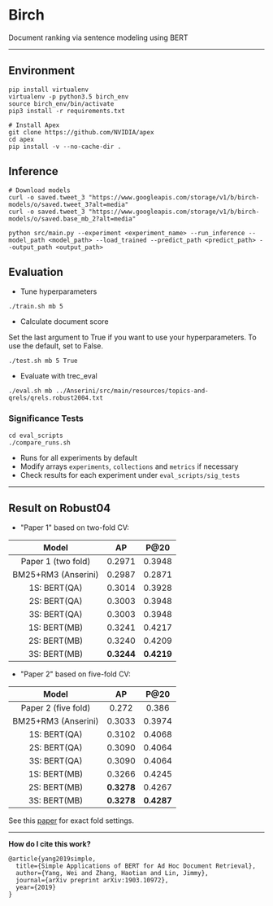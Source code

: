  # Birch
 
 Document ranking via sentence modeling using BERT

 ---
<!--## Extract Data

- Core17: `python core_cv.py --collection core17 --index_path /tuna1/indexes/lucene-index.core17.pos+docvectors+rawdocs --output_path core17_sents.txt`
- Core18: `python core_cv.py --collection core18 --index_path /tuna1/indexes/lucene-index.core18.pos+docvectors+rawdocs --output_path core18_sents.txt` -->

## Environment

```
pip install virtualenv
virtualenv -p python3.5 birch_env
source birch_env/bin/activate
pip3 install -r requirements.txt

# Install Apex
git clone https://github.com/NVIDIA/apex
cd apex
pip install -v --no-cache-dir .
```

## Inference

```
# Download models
curl -o saved.tweet_3 "https://www.googleapis.com/storage/v1/b/birch-models/o/saved.tweet_3?alt=media"
curl -o saved.tweet_3 "https://www.googleapis.com/storage/v1/b/birch-models/o/saved.base_mb_2?alt=media"

python src/main.py --experiment <experiment_name> --run_inference --model_path <model_path> --load_trained --predict_path <predict_path> --output_path <output_path>
```

## Evaluation

- Tune hyperparameters

```
./train.sh mb 5
```

- Calculate document score

Set the last argument to True if you want to use your hyperparameters.
To use the default, set to False.

```
./test.sh mb 5 True
```

- Evaluate with trec_eval

```./eval.sh mb ../Anserini/src/main/resources/topics-and-qrels/qrels.robust2004.txt```

### Significance Tests

```
cd eval_scripts
./compare_runs.sh
```

- Runs for all experiments by default
- Modify arrays `experiments`, `collections` and `metrics` if necessary
- Check results for each experiment under `eval_scripts/sig_tests`

---

## Result on Robust04
 
  - "Paper 1" based on two-fold CV:
 
|        Model        | AP     | P@20   |
|:-------------------:|:------:|:------:|
|  Paper 1 (two fold) | 0.2971 | 0.3948 |
| BM25+RM3 (Anserini) | 0.2987 | 0.2871 |         
|     1S: BERT(QA)    | 0.3014 | 0.3928 |         
|     2S: BERT(QA)    | 0.3003 | 0.3948 |         
|     3S: BERT(QA)    | 0.3003 | 0.3948 |         
|     1S: BERT(MB)    | 0.3241 | 0.4217 |         
|     2S: BERT(MB)    | 0.3240 | 0.4209 |         
|     3S: BERT(MB)    | **0.3244** | **0.4219** |   
 
 - "Paper 2" based on five-fold CV:
 
|        Model        | AP     | P@20   |
|:-------------------:|:------:|:------:|
| Paper 2 (five fold) |  0.272 |  0.386 |
| BM25+RM3 (Anserini) | 0.3033 | 0.3974 |         
|     1S: BERT(QA)    | 0.3102 | 0.4068 |         
|     2S: BERT(QA)    | 0.3090 | 0.4064 |         
|     3S: BERT(QA)    | 0.3090 | 0.4064 |         
|     1S: BERT(MB)    | 0.3266 | 0.4245 |         
|     2S: BERT(MB)    | **0.3278** | 0.4267 |         
|     3S: BERT(MB)    | **0.3278** | **0.4287** |         
 
 See this [paper](https://dl.acm.org/citation.cfm?id=3308781) for exact fold settings.
 
 ---

**How do I cite this work?**

```
@article{yang2019simple,
  title={Simple Applications of BERT for Ad Hoc Document Retrieval},
  author={Yang, Wei and Zhang, Haotian and Lin, Jimmy},
  journal={arXiv preprint arXiv:1903.10972},
  year={2019}
}
```